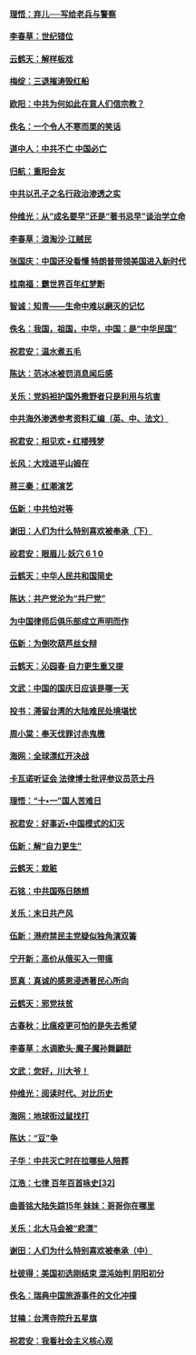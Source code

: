 #### [理悟：弃儿──写给老兵与警察](../pages/nsc993/n10772337.md?t=10091832) 

#### [李春草：世纪错位](../pages/nsc993/n10768198.md?t=10091832) 

#### [云鹤天：解样板戏](../pages/nsc993/n10768193.md?t=10091832) 

#### [梅绽：三退摧涛毁红船](../pages/nsc993/n10768163.md?t=10091832) 

#### [欧阳：中共为何如此在意人们信宗教？](../pages/nsc993/n10768144.md?t=10091832) 

#### [佚名：一个令人不寒而栗的笑话](../pages/nsc993/n10768061.md?t=10091832) 

#### [道中人：中共不亡 中国必亡](../pages/nsc993/n10768017.md?t=10091832) 

#### [归航：重阳会友](../pages/nsc993/n10767544.md?t=10091832) 

#### [中共以孔子之名行政治渗透之实](../pages/nsc993/n10767697.md?t=10091832) 

#### [仲维光：从“成名要早”还是“著书忌早”谈治学立命](../pages/nsc993/n10767650.md?t=10091832) 

#### [李春草：浪淘沙‧江贼民](../pages/nsc993/n10767480.md?t=10091832) 

#### [张国庆：中国还没看懂 特朗普带领美国进入新时代](../pages/nsc993/n10764224.md?t=10091832) 

#### [桂南福：霸世界百年红梦断](../pages/nsc993/n10762380.md?t=10091832) 

#### [智诚：知青——生命中难以磨灭的记忆](../pages/nsc993/n10762372.md?t=10091832) 

#### [佚名：我国，祖国，中华，中国：是“中华民国”](../pages/nsc993/n10762366.md?t=10091832) 

#### [祝君安：温水煮五毛](../pages/nsc993/n10762362.md?t=10091832) 

#### [陈达：范冰冰被罚消息闻后感](../pages/nsc993/n10760142.md?t=10091832) 

#### [关乐：党妈袒护国外撒野者只是利用与坑害](../pages/nsc993/n10760019.md?t=10091832) 

#### [中共海外渗透参考资料汇编（英、中、法文）](../pages/nsc993/n10756055.md?t=10091832) 

#### [祝君安：相见欢  •  红楼残梦](../pages/nsc993/n10757542.md?t=10091832) 

#### [长风：大戏进平山姆在](../pages/nsc993/n10757155.md?t=10091832) 

#### [蒋三秦：红潮演艺](../pages/nsc993/n10756736.md?t=10091832) 

#### [伍新：中共怕对等](../pages/nsc993/n10754812.md?t=10091832) 

#### [谢田：人们为什么特别喜欢被奉承（下）](../pages/nsc993/n10755072.md?t=10091832) 

#### [祋君安：眼眉儿‧妖穴 6 1 0](../pages/nsc993/n10754802.md?t=10091832) 

#### [云鹤天：中华人民共和国简史](../pages/nsc993/n10753546.md?t=10091832) 

#### [陈达：共产党沦为“共尸党”](../pages/nsc993/n10753506.md?t=10091832) 

#### [为中国律师后俱乐部成立声明而作](../pages/nsc993/n10753359.md?t=10091832) 

#### [伍新：为倒吹葫芦丝女辩](../pages/nsc993/n10753300.md?t=10091832) 

#### [云鹤天：沁园春‧自力更生重又提](../pages/nsc993/n10752681.md?t=10091832) 

#### [文武：中国的国庆日应该是哪一天](../pages/nsc993/n10752564.md?t=10091832) 

#### [投书：滞留台湾的大陆难民处境堪忧](../pages/nsc993/n10751122.md?t=10091832) 

#### [周小棠：奉天伐罪讨赤鬼檄](../pages/nsc993/n10749279.md?t=10091832) 

#### [海网：全球漂红开决战](../pages/nsc993/n10747774.md?t=10091832) 

#### [卡瓦诺听证会 法律博士批评参议员范士丹](../pages/nsc993/n10748504.md?t=10091832) 

#### [理悟：“十•一”国人苦难日](../pages/nsc993/n10747763.md?t=10091832) 

#### [祝君安：好事近•中国模式的幻灭](../pages/nsc993/n10747755.md?t=10091832) 

#### [伍新：解“自力更生”](../pages/nsc993/n10747744.md?t=10091832) 

#### [云鹤天：栽赃](../pages/nsc993/n10747735.md?t=10091832) 

#### [石铭：中共国殇日随想](../pages/nsc993/n10747202.md?t=10091832) 

#### [关乐：末日共产风](../pages/nsc993/n10745398.md?t=10091832) 

#### [伍新：港府禁民主党疑似独角演双簧](../pages/nsc993/n10745393.md?t=10091832) 

#### [宁开新：高价从俄买入一带瘟](../pages/nsc993/n10745381.md?t=10091832) 

#### [觅真：真诚的感恩浸透著民心所向](../pages/nsc993/n10746220.md?t=10091832) 

#### [云鹤天：邪党扶贫](../pages/nsc993/n10745370.md?t=10091832) 

#### [古春秋：比瘟疫更可怕的是失去希望](../pages/nsc993/n10745352.md?t=10091832) 

#### [李春草：水调歌头‧魔子魔孙舞翩跹](../pages/nsc993/n10744963.md?t=10091832) 

#### [文武：您好，川大爷！](../pages/nsc993/n10739572.md?t=10091832) 

#### [仲维光：阅读时代、对比历史](../pages/nsc993/n10744494.md?t=10091832) 

#### [海网：地球街过鼠找打](../pages/nsc993/n10741404.md?t=10091832) 

#### [陈达：“豆”争](../pages/nsc993/n10741375.md?t=10091832) 

#### [子华：中共灭亡时在拉哪些人陪葬](../pages/nsc993/n10741320.md?t=10091832) 

#### [江浩：七律 百年百首咏史[32]](../pages/nsc993/n10741179.md?t=10091832) 

#### [曲善铭大陆失踪15年 妹妹：哥哥你在哪里](../pages/nsc993/n10738770.md?t=10091832) 

#### [关乐：北大马会被“悲漂”](../pages/nsc993/n10739482.md?t=10091832) 

#### [谢田：人们为什么特别喜欢被奉承（中）](../pages/nsc993/n10736705.md?t=10091832) 

#### [杜彼得：美国初选刚结束 混沌始判 阴阳初分](../pages/nsc993/n10734882.md?t=10091832) 

#### [佚名：瑞典中国旅游事件的文化冲撞](../pages/nsc993/n10731914.md?t=10091832) 

#### [甘楠：台湾寺院升五星旗](../pages/nsc993/n10731868.md?t=10091832) 

#### [祝君安：我看社会主义核心观](../pages/nsc993/n10731861.md?t=10091832) 


